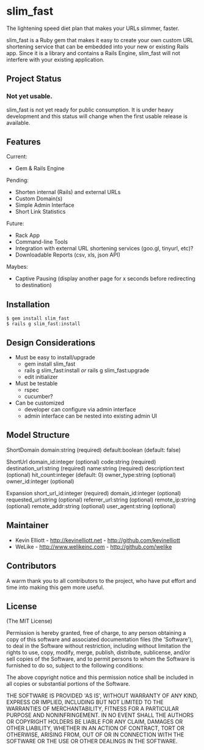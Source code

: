 slim_fast
=========

The lightening speed diet plan that makes your URLs slimmer, faster.

slim_fast is a Ruby gem that makes it easy to create your own custom URL shortening service that can be embedded into your new or existing Rails app. Since it is a library and contains a Rails Engine, slim_fast will not interfere with your existing application.

Project Status
--------------

### Not yet usable.

slim_fast is not yet ready for public consumption. It is under heavy development and this status will change when the first usable release is available.

Features
--------

Current:

* Gem & Rails Engine

Pending:

* Shorten internal (Rails) and external URLs
* Custom Domain(s)
* Simple Admin Interface
* Short Link Statistics

Future:

* Rack App
* Command-line Tools
* Integration with external URL shortening services (goo.gl, tinyurl, etc)?
* Downloadable Reports (csv, xls, json API)

Maybes:

* Captive Pausing (display another page for x seconds before redirecting to destination)

Installation
------------

```shell
$ gem install slim_fast
$ rails g slim_fast:install
```

Design Considerations
---------------------

* Must be easy to install/upgrade
  * gem install slim_fast
  * rails g slim_fast:install *or* rails g slim_fast:upgrade
  * edit initializer
* Must be testable
  * rspec
  * cucumber?
* Can be customized
  * developer can configure via admin interface
  * admin interface can be nested into existing admin UI

Model Structure
---------------

ShortDomain
  domain:string            (required)
  default:boolean          (default: false)

ShortUrl
  domain_id:integer        (optional)
  code:string              (required)
  destination_url:string   (required)
  name:string              (required)
  description:text         (optional)
  hit_count:integer        (default: 0)
  owner_type:string        (optional)
  owner_id:integer         (optional)

Expansion
  short_url_id:integer     (required)
  domain_id:integer        (optional)
  requested_url:string     (optional)
  referrer_url:string      (optional)
  remote_ip:string         (optional)
  remote_addr:string       (optional)
  user_agent:string        (optional)

Maintainer
----------

* Kevin Elliott - http://kevinelliott.net - http://github.com/kevinelliott
* WeLike - http://www.welikeinc.com - http://github.com/welike

Contributors
------------

A warm thank you to all contributors to the project, who have put effort and time into making this gem more useful.

License
-------

(The MIT License)

Permission is hereby granted, free of charge, to any person obtaining
a copy of this software and associated documentation files (the
'Software'), to deal in the Software without restriction, including
without limitation the rights to use, copy, modify, merge, publish,
distribute, sublicense, and/or sell copies of the Software, and to
permit persons to whom the Software is furnished to do so, subject to
the following conditions:

The above copyright notice and this permission notice shall be
included in all copies or substantial portions of the Software.

THE SOFTWARE IS PROVIDED 'AS IS', WITHOUT WARRANTY OF ANY KIND,
EXPRESS OR IMPLIED, INCLUDING BUT NOT LIMITED TO THE WARRANTIES OF
MERCHANTABILITY, FITNESS FOR A PARTICULAR PURPOSE AND NONINFRINGEMENT.
IN NO EVENT SHALL THE AUTHORS OR COPYRIGHT HOLDERS BE LIABLE FOR ANY
CLAIM, DAMAGES OR OTHER LIABILITY, WHETHER IN AN ACTION OF CONTRACT,
TORT OR OTHERWISE, ARISING FROM, OUT OF OR IN CONNECTION WITH THE
SOFTWARE OR THE USE OR OTHER DEALINGS IN THE SOFTWARE.